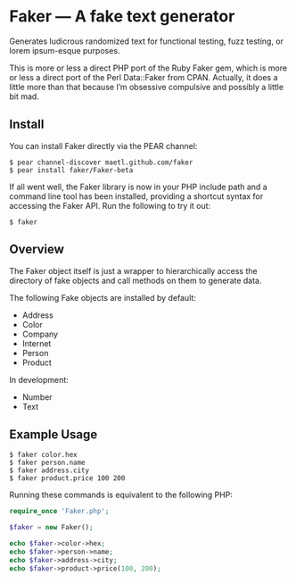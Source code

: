 Faker — A fake text generator
=============================

Generates ludicrous randomized text for functional testing, fuzz testing, or lorem ipsum-esque purposes.

This is more or less a direct PHP port of the Ruby Faker gem, which is more or less a direct port of the Perl Data::Faker from CPAN. Actually, it does a little more than that because I’m obsessive compulsive and possibly a little bit mad.

Install
-------

You can install Faker directly via the PEAR channel:

```
$ pear channel-discover maetl.github.com/faker
$ pear install faker/Faker-beta
```

If all went well, the Faker library is now in your PHP include path and a command line tool has been installed, providing a shortcut syntax for accessing the Faker API. Run the following to try it out:

```
$ faker
```

Overview
--------

The Faker object itself is just a wrapper to hierarchically access the directory of fake objects and call methods on them to generate data.

The following Fake objects are installed by default:

- Address
- Color
- Company
- Internet
- Person
- Product

In development:

- Number
- Text

Example Usage
-------------

```
$ faker color.hex
$ faker person.name
$ faker address.city
$ faker product.price 100 200
```

Running these commands is equivalent to the following PHP:

```php
require_once 'Faker.php';

$faker = new Faker();

echo $faker->color->hex;
echo $faker->person->name;
echo $faker->address->city;
echo $faker->product->price(100, 200);
```
